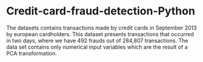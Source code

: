 # Credit-card-fraud-detection-Python

The datasets contains transactions made by credit cards in September 2013 by european cardholders. This dataset presents transactions that occurred in two days, where we have 492 frauds out of 284,807 transactions. The data set contains only numerical input variables which are the result of a PCA transformation.
